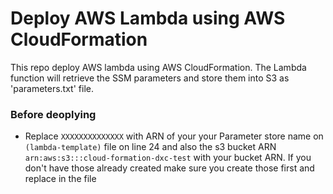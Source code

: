 # Deploy AWS Lambda using AWS CloudFormation
This repo deploy AWS lambda using AWS CloudFormation. 
The Lambda function will retrieve the SSM parameters and store them into S3 as 'parameters.txt' file.

### Before deoplying
 - Replace `XXXXXXXXXXXXXX` with ARN of your your Parameter store name on `(lambda-template)` file on line 24 and 
also the s3 bucket ARN `arn:aws:s3:::cloud-formation-dxc-test` with your bucket ARN. If you don't have those already 
created make sure you create those first and replace in the file 

